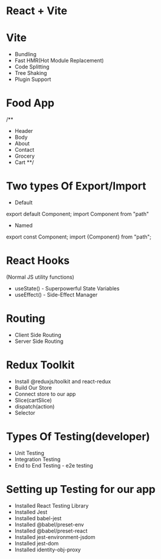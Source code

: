 # React + Vite

# Vite
- Bundling
- Fast HMR(Hot Module Replacement)
- Code Splitting
- Tree Shaking
- Plugin Support

# Food App
/**
- Header
- Body 
- About 
- Contact
- Grocery
- Cart
**/

# Two types Of Export/Import

- Default

export default Component;
import Component from "path"

- Named

export const Component;
import {Component} from "path";

# React Hooks

(Normal JS utility functions)

- useState() - Superpowerful State Variables
- useEffect() - Side-Effect Manager

# Routing  
- Client Side Routing
- Server Side Routing

# Redux Toolkit
- Install @reduxjs/toolkit and react-redux
- Build Our Store 
- Connect store to our app
- Slice(cartSlice)
- dispatch(action)
- Selector

# Types Of Testing(developer)
- Unit Testing
- Integration Testing
- End to End Testing - e2e testing

# Setting up Testing for our app
- Installed React Testing Library
- Installed Jest
- Installed babel-jest
- Installed @babel/preset-env 
- Installed @babel/preset-react
- Installed jest-environment-jsdom
- Installed jest-dom
- Installed identity-obj-proxy
